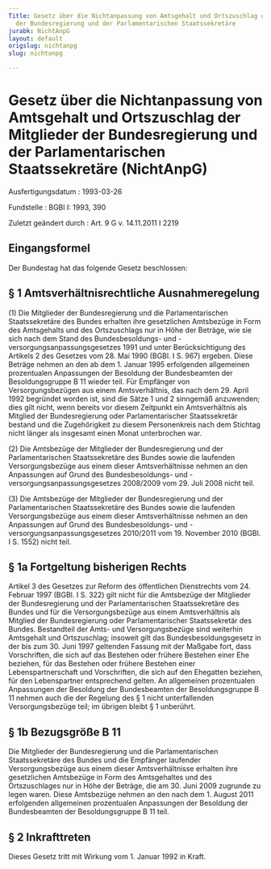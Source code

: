 ```yaml
---
Title: Gesetz über die Nichtanpassung von Amtsgehalt und Ortszuschlag der Mitglieder
  der Bundesregierung und der Parlamentarischen Staatssekretäre
jurabk: NichtAnpG
layout: default
origslug: nichtanpg
slug: nichtanpg

---
```


# Gesetz über die Nichtanpassung von Amtsgehalt und Ortszuschlag der Mitglieder der Bundesregierung und der Parlamentarischen Staatssekretäre (NichtAnpG)

Ausfertigungsdatum
:   1993-03-26

Fundstelle
:   BGBl I: 1993, 390

Zuletzt geändert durch
:   Art. 9 G v. 14.11.2011 I 2219

## Eingangsformel

Der Bundestag hat das folgende Gesetz beschlossen:

## § 1 Amtsverhältnisrechtliche Ausnahmeregelung

(1) Die Mitglieder der Bundesregierung und die Parlamentarischen
Staatssekretäre des Bundes erhalten ihre gesetzlichen Amtsbezüge in
Form des Amtsgehalts und des Ortszuschlags nur in Höhe der Beträge,
wie sie sich nach dem Stand des Bundesbesoldungs- und
-versorgungsanpassungsgesetzes 1991 und unter Berücksichtigung des
Artikels 2 des Gesetzes vom 28. Mai 1990 (BGBl. I S. 967) ergeben.
Diese Beträge nehmen an den ab dem 1. Januar 1995 erfolgenden
allgemeinen prozentualen Anpassungen der Besoldung der Bundesbeamten
der Besoldungsgruppe B 11 wieder teil. Für Empfänger von
Versorgungsbezügen aus einem Amtsverhältnis, das nach dem 29. April
1992 begründet worden ist, sind die Sätze 1 und 2 sinngemäß
anzuwenden; dies gilt nicht, wenn bereits vor diesem Zeitpunkt ein
Amtsverhältnis als Mitglied der Bundesregierung oder Parlamentarischer
Staatssekretär bestand und die Zugehörigkeit zu diesem Personenkreis
nach dem Stichtag nicht länger als insgesamt einen Monat unterbrochen
war.

(2) Die Amtsbezüge der Mitglieder der Bundesregierung und der
Parlamentarischen Staatssekretäre des Bundes sowie die laufenden
Versorgungsbezüge aus einem dieser Amtsverhältnisse nehmen an den
Anpassungen auf Grund des Bundesbesoldungs- und
-versorgungsanpassungsgesetzes 2008/2009 vom 29. Juli 2008 nicht teil.

(3) Die Amtsbezüge der Mitglieder der Bundesregierung und der
Parlamentarischen Staatssekretäre des Bundes sowie die laufenden
Versorgungsbezüge aus einem dieser Amtsverhältnisse nehmen an den
Anpassungen auf Grund des Bundesbesoldungs- und
-versorgungsanpassungsgesetzes 2010/2011 vom 19. November 2010 (BGBl.
I S. 1552) nicht teil.

## § 1a Fortgeltung bisherigen Rechts

Artikel 3 des Gesetzes zur Reform des öffentlichen Dienstrechts vom
24\. Februar 1997 (BGBl. I S. 322) gilt nicht für die Amtsbezüge der
Mitglieder der Bundesregierung und der Parlamentarischen
Staatssekretäre des Bundes und für die Versorgungsbezüge aus einem
Amtsverhältnis als Mitglied der Bundesregierung oder Parlamentarischer
Staatssekretär des Bundes. Bestandteil der Amts- und Versorgungsbezüge
sind weiterhin Amtsgehalt und Ortszuschlag; insoweit gilt das
Bundesbesoldungsgesetz in der bis zum 30. Juni 1997 geltenden Fassung
mit der Maßgabe fort, dass Vorschriften, die sich auf das Bestehen
oder frühere Bestehen einer Ehe beziehen, für das Bestehen oder
frühere Bestehen einer Lebenspartnerschaft und Vorschriften, die sich
auf den Ehegatten beziehen, für den Lebenspartner entsprechend gelten.
An allgemeinen prozentualen Anpassungen der Besoldung der
Bundesbeamten der Besoldungsgruppe B 11 nehmen auch die der Regelung
des § 1 nicht unterfallenden Versorgungsbezüge teil; im übrigen bleibt
§ 1 unberührt.

## § 1b Bezugsgröße B 11

Die Mitglieder der Bundesregierung und die Parlamentarischen
Staatssekretäre des Bundes und die Empfänger laufender
Versorgungsbezüge aus einem dieser Amtsverhältnisse erhalten ihre
gesetzlichen Amtsbezüge in Form des Amtsgehaltes und des
Ortszuschlages nur in Höhe der Beträge, die am 30. Juni 2009 zugrunde
zu legen waren. Diese Amtsbezüge nehmen an den nach dem 1. August 2011
erfolgenden allgemeinen prozentualen Anpassungen der Besoldung der
Bundesbeamten der Besoldungsgruppe B 11 teil.

## § 2 Inkrafttreten

Dieses Gesetz tritt mit Wirkung vom 1. Januar 1992 in Kraft.

